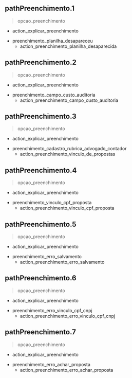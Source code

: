 ## pathPreenchimento.1
> opcao_preenchimento
  - action_explicar_preenchimento
* preenchimento_planilha_desapareceu
  - action_preenchimento_planilha_desaparecida

## pathPreenchimento.2
> opcao_preenchimento
  - action_explicar_preenchimento
* preenchimento_campo_custo_auditoria
  - action_preenchimento_campo_custo_auditoria

## pathPreenchimento.3
> opcao_preenchimento
  - action_explicar_preenchimento
* preenchimento_cadastro_rubrica_advogado_contador
  - action_preenchimento_vinculo_de_propostas

## pathPreenchimento.4
> opcao_preenchimento
  - action_explicar_preenchimento
* preenchimento_vinculo_cpf_proposta
  - action_preenchimento_vinculo_cpf_proposta

## pathPreenchimento.5
> opcao_preenchimento
  - action_explicar_preenchimento
* preenchimento_erro_salvamento
  - action_preenchimento_erro_salvamento

## pathPreenchimento.6
> opcao_preenchimento
  - action_explicar_preenchimento
* preenchimento_erro_vinculo_cpf_cnpj
  - action_preenchimento_erro_vinculo_cpf_cnpj

## pathPreenchimento.7
> opcao_preenchimento
  - action_explicar_preenchimento
* preenchimento_erro_achar_proposta
  - action_preenchimento_erro_achar_proposta
